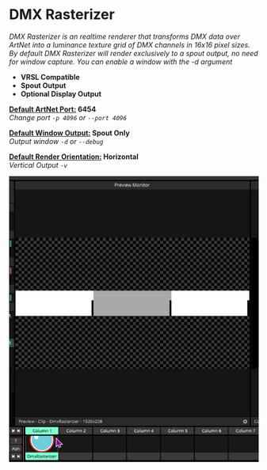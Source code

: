 # DMX Rasterizer

*DMX Rasterizer is an realtime renderer that transforms DMX data over ArtNet into a luminance texture grid of DMX channels in 16x16 pixel sizes.*</br>
*By default DMX Rasterizer will render exclusively to a spout output, no need for window capture. You can enable a window with the -d argument*

- **VRSL Compatible**
- **Spout Output**
- **Optional Display Output**  

<u>**Default ArtNet Port:</u> 6454**</br>
*Change port `-p 4096` or `--port 4096`*  

<u>**Default Window Output:</u> Spout Only**</br>
*Output window `-d` or `--debug`*

<u>**Default Render Orientation:</u> Horizontal**</br>
*Vertical Output `-v`*

![Preview Monitor display in Resolume Arena](/docs/Resolume_img.png)